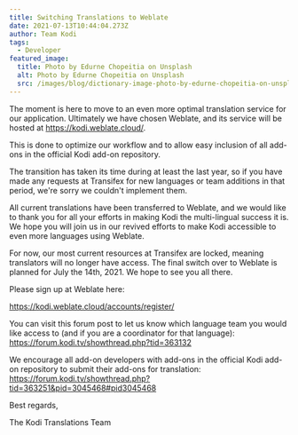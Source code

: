 ```yaml
---
title: Switching Translations to Weblate
date: 2021-07-13T10:44:04.273Z
author: Team Kodi
tags:
  - Developer
featured_image:
  title: Photo by Edurne Chopeitia on Unsplash
  alt: Photo by Edurne Chopeitia on Unsplash
  src: /images/blog/dictionary-image-photo-by-edurne-chopeitia-on-unsplash.webp
---
```

The moment is here to move to an even more optimal translation service for our application. Ultimately we have chosen Weblate, and its service will be hosted at <https://kodi.weblate.cloud/>.

This is done to optimize our workflow and to allow easy inclusion of all add-ons in the official Kodi add-on repository.

The transition has taken its time during at least the last year, so if you have made any requests at Transifex for new languages or team additions in that period, we're sorry we couldn't implement them.

All current translations have been transferred to Weblate, and we would like to thank you for all your efforts in making Kodi the multi-lingual success it is. We hope you will join us in our revived efforts to make Kodi accessible to even more languages using Weblate.

For now, our most current resources at Transifex are locked, meaning translators will no longer have access. The final switch over to Weblate is planned for July the 14th, 2021. We hope to see you all there.

Please sign up at Weblate here:

<https://kodi.weblate.cloud/accounts/register/>

[](https://kodi.weblate.cloud/accounts/register/)You can visit this forum post to let us know which language team you would like access to (and if you are a coordinator for that language): <https://forum.kodi.tv/showthread.php?tid=363132>

We encourage all add-on developers with add-ons in the official Kodi add-on repository to submit their add-ons for translation: <https://forum.kodi.tv/showthread.php?tid=363251&pid=3045468#pid3045468>

Best regards,

The Kodi Translations Team
